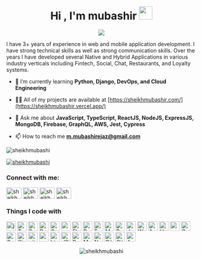 
<h1 align="center">Hi , I'm mubashir <img src="https://media.giphy.com/media/hvRJCLFzcasrR4ia7z/giphy.gif" width="35"></h1>

<p align="center">
  <a href="https://github.com/DenverCoder1/readme-typing-svg"><img src="https://readme-typing-svg.herokuapp.com?lines=mubashir+ejaz;Web+Application+Developer;Mobile+Application+Developer;&center=true&width=500&height=50"></a>
</p>
I have 3+ years of experience in web and mobile application development. I have strong technical skills as well as strong communication skills. Over the years I have developed several Native and Hybrid Applications in various industry verticals including Fintech, Social, Chat, Restaurants, and Loyalty systems.

<div>

- 🌱 I’m currently learning **Python, Django, DevOps, and Cloud Engineering**

- 👨‍💻 All of my projects are available at [https://sheikhmubashir.com/](https://sheikhmubashir.vercel.app/)

- 💬 Ask me about **JavaScript, TypeScript, ReactJS, NodeJS, ExpressJS, MongoDB, Firebase, GraphQL, AWS, Jest, Cypress**

- 📫 How to reach me **m.mubashirejaz@gmail.com**

<p align="left"> <img src="https://komarev.com/ghpvc/?username=sheikhmubashi&label=Profile%20views&color=0e75b6&style=flat" alt="sheikhmubashi" /> </p>

<p align="left"> <a href="https://github.com/ryo-ma/github-profile-trophy"><img src="https://github-profile-trophy.vercel.app/?username=sheikhmubashi" alt="sheikhmubashi" /></a> </p>

<h3 align="left">Connect with me:</h3>
<p align="left">
<a href="https://www.linkedin.com/in/sheikhmubashir/" target="blank"><img align="center" src="https://raw.githubusercontent.com/rahuldkjain/github-profile-readme-generator/master/src/images/icons/Social/linked-in-alt.svg" alt="sheikhmubashi" height="30" width="40" /></a>
  <a href="https://x.com/sheikh_mubashi" target="blank"><img align="center" src="https://raw.githubusercontent.com/rahuldkjain/github-profile-readme-generator/master/src/images/icons/Social/twitter.svg" alt="sheikhmubashi" height="30" width="40" /></a>
  <a href="https://medium.com/@smubashir655" target="blank"><img align="center" src="https://raw.githubusercontent.com/rahuldkjain/github-profile-readme-generator/master/src/images/icons/Social/medium.svg" alt="sheikhmubashi" height="30" width="40" /></a>
  <a href="https://dev.to/mubashir" target="blank"><img align="center" src="https://raw.githubusercontent.com/rahuldkjain/github-profile-readme-generator/master/src/images/icons/Social/devto.svg" alt="sheikhmubashir" height="30" width="40" /></a>
</p>


</div>

<h3>Things I code with</h3>
<p>
  <img height='25px' alt="js" src="https://img.shields.io/badge/JavaScript-323330?style=for-the-badge&logo=javascript&logoColor=F7DF1E"/>
  <img height='25px' alt="TypeScript" src="https://img.shields.io/badge/-TypeScript-007ACC?style=flat-square&logo=typescript&logoColor=white" />


  <img height='25px' alt="React" src="https://img.shields.io/badge/-Next.js-00000F?style=flat-square&logo=nextdotjs&logoColor=white" />
  <img height='25px' alt="React" src="https://img.shields.io/badge/-React-45b8d8?style=flat-square&logo=react&logoColor=white" />
  <img height='25px' alt="Gatsby" src="https://img.shields.io/badge/Gatsby-663399?style=for-the-badge&logo=gatsby&logoColor=white" />
  <img height='25px' alt="react-native" src="https://img.shields.io/badge/React_Native-20232A?style=for-the-badge&logo=react&logoColor=61DAFB" />
  <img height='25px' alt="Flutter" src="https://img.shields.io/badge/Flutter-02569B?style=for-the-badge&logo=flutter&logoColor=white" />
  <img height='25px' alt="Dart" src="https://img.shields.io/badge/Dart-0175C2?style=for-the-badge&logo=dart&logoColor=white" />
   <img height='25px' alt="Express" src="https://img.shields.io/badge/Express.js-404D59?style=for-the-badge" />
  <img height='25px' alt="MySql" src="https://img.shields.io/badge/MySQL-00000F?style=for-the-badge&logo=mysql&logoColor=white" />
  <img height='25px' alt="PostgreSQL" src="https://img.shields.io/badge/PostgreSQL-316192?style=for-the-badge&logo=postgresql&logoColor=white" />
  <img height='25px' alt="Jest" src="https://img.shields.io/badge/Jest-323330?style=for-the-badge&logo=Jest&logoColor=white" />
  <img height='25px' alt="Webpack" src="https://img.shields.io/badge/-Webpack-8DD6F9?style=flat-square&logo=webpack&logoColor=white" /> 
  <img height='25px' alt="Apollo" src="https://img.shields.io/badge/-Apollo%20GraphQL-311C87?style=flat-square&logo=apollo-graphql&logoColor=white" />
  <img height='25px' alt="Heroku" src="https://img.shields.io/badge/-Heroku-430098?style=flat-square&logo=heroku&logoColor=white" />
  <img height='25px' alt="redux" src="https://img.shields.io/badge/-Redux-764ABC?style=flat-square&logo=redux&logoColor=white" />
  <img height='25px' alt="GraphQL" src="https://img.shields.io/badge/-GraphQL-E10098?style=flat-square&logo=graphql&logoColor=white" />
  <img height='25px' alt="Sass" src="https://img.shields.io/badge/-Sass-CC6699?style=flat-square&logo=sass&logoColor=white" />
  <img height='25px' alt="Styled Components" src="https://img.shields.io/badge/-Styled_Components-db7092?style=flat-square&logo=styled-components&logoColor=white" />
  <img height='25px' alt="git" src="https://img.shields.io/badge/-Git-F05032?style=flat-square&logo=git&logoColor=white" />
  <img height='25px' alt="npm" src="https://img.shields.io/badge/-NPM-CB3837?style=flat-square&logo=npm&logoColor=white" />
  <img height='25px' alt="html5" src="https://img.shields.io/badge/-HTML5-E34F26?style=flat-square&logo=html5&logoColor=white" />
  <img height='25px' alt="d3js" src="https://img.shields.io/badge/-D3.js-F9A03C?style=flat-square&logo=d3.js&logoColor=white" />
  <img height='25px' alt="Prettier" src="https://img.shields.io/badge/-Prettier-F7B93E?style=flat-square&logo=prettier&logoColor=white" />
  <img height='25px' alt="MongoDB" src="https://img.shields.io/badge/-MongoDB-13aa52?style=flat-square&logo=mongodb&logoColor=white" />
  <img height='25px' alt="Nodejs" src="https://img.shields.io/badge/-Nodejs-43853d?style=flat-square&logo=Node.js&logoColor=white" />
   <img height='25px' alt="Github" src="https://img.shields.io/badge/GitHub-100000?style=for-the-badge&logo=github&logoColor=white" />
    <img height='25px' alt="Gitlab" src="https://img.shields.io/badge/GitLab-330F63?style=for-the-badge&logo=gitlab&logoColor=white" />
    <img height='25px' alt="AWS" src="https://img.shields.io/badge/Amazon_AWS-232F3E?style=for-the-badge&logo=amazon-aws&logoColor=white" />
</p>

<p align="center"><img align="center" src="https://github-readme-stats.vercel.app/api/top-langs?username=sheikhmubashi&show_icons=true&locale=en&layout=compact" alt="sheikhmubashi" /></p>
